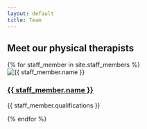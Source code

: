 ```yaml
---
layout: default
title: Team
---
```


<!-- <section>
  <h2>
    Get to know our talented physical therapists!
  </h2>

  <div>
    {% for staff_member in site.staff_members %}
      <div>
        <h3>
          <a href="{{ staff_member.url }}">
            {{ staff_member.name }}
          </a>
        </h3>
        <img alt="{{ staff_member.name }}" src="/assets/images/staff_members/{{ staff_member.slug }}-small.jpg" />
        <p>{{ staff_member.qualifications }}</p>
      </div>
    {% endfor %}
  </div>
</section> -->

<section>
  <h2>
    Meet our physical therapists
  </h2>

  <div id="bio-container" class="content-section">
    <div class="bio-wrapper w-container">
      {% for staff_member in site.staff_members %}
        <div class="bio-card">
          <img class="bio-thumb" alt="{{ staff_member.name }}" src="/assets/images/staff_members/{{ staff_member.slug }}-small.jpg" />
          <h3>
            <a href="{{ staff_member.url }}">
              {{ staff_member.name }}
            </a>
          </h3>
          <p>{{ staff_member.qualifications }}</p>
        </div>
      {% endfor %}
    </div>
  </div>

</section>


